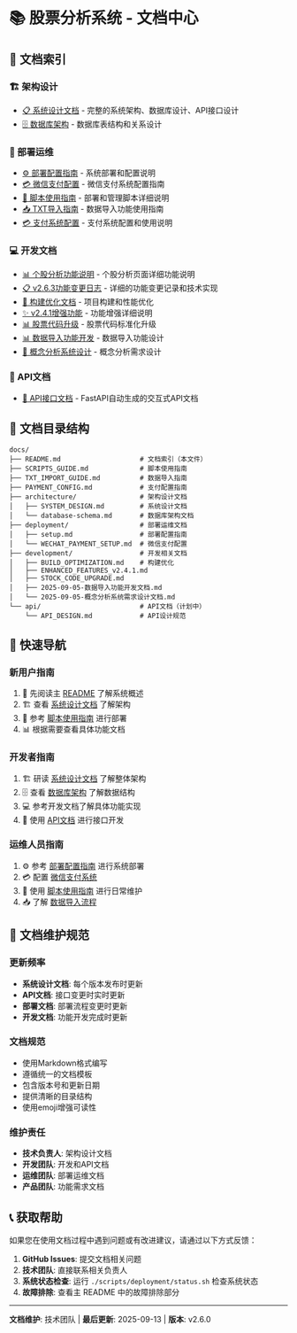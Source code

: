 # 📚 股票分析系统 - 文档中心

## 📖 文档索引

### 🏗️ 架构设计
- [📋 系统设计文档](./architecture/SYSTEM_DESIGN.md) - 完整的系统架构、数据库设计、API接口设计
- [🗄️ 数据库架构](./architecture/database-schema.md) - 数据库表结构和关系设计

### 🚀 部署运维
- [⚙️ 部署配置指南](./deployment/setup.md) - 系统部署和配置说明
- [💳 微信支付配置](./deployment/WECHAT_PAYMENT_SETUP.md) - 微信支付系统配置指南
- [🔧 脚本使用指南](./SCRIPTS_GUIDE.md) - 部署和管理脚本详细说明
- [📥 TXT导入指南](./TXT_IMPORT_GUIDE.md) - 数据导入功能使用指南
- [💳 支付系统配置](./PAYMENT_CONFIG.md) - 支付系统配置和使用说明

### 💻 开发文档
- [📊 个股分析功能说明](./development/STOCK_ANALYSIS_FEATURE.md) - 个股分析页面详细功能说明
- [📋 v2.6.3功能变更日志](./development/CHANGELOG_v2.6.3.md) - 详细的功能变更记录和技术实现
- [🔧 构建优化文档](./development/BUILD_OPTIMIZATION.md) - 项目构建和性能优化
- [✨ v2.4.1增强功能](./development/ENHANCED_FEATURES_v2.4.1.md) - 功能增强详细说明
- [📊 股票代码升级](./development/STOCK_CODE_UPGRADE.md) - 股票代码标准化升级
- [📊 数据导入功能开发](./development/2025-09-05-数据导入功能开发文档.md) - 数据导入功能设计
- [🎯 概念分析系统设计](./development/2025-09-05-概念分析系统需求设计文档.md) - 概念分析需求设计

### 🔗 API文档
- [📡 API接口文档](http://localhost:3007/docs) - FastAPI自动生成的交互式API文档

## 📁 文档目录结构

```
docs/
├── README.md                    # 文档索引（本文件）
├── SCRIPTS_GUIDE.md             # 脚本使用指南
├── TXT_IMPORT_GUIDE.md          # 数据导入指南
├── PAYMENT_CONFIG.md            # 支付配置指南
├── architecture/                # 架构设计文档
│   ├── SYSTEM_DESIGN.md         # 系统设计文档
│   └── database-schema.md       # 数据库架构文档
├── deployment/                  # 部署运维文档
│   ├── setup.md                 # 部署配置指南
│   └── WECHAT_PAYMENT_SETUP.md  # 微信支付配置
├── development/                 # 开发相关文档
│   ├── BUILD_OPTIMIZATION.md    # 构建优化
│   ├── ENHANCED_FEATURES_v2.4.1.md
│   ├── STOCK_CODE_UPGRADE.md
│   ├── 2025-09-05-数据导入功能开发文档.md
│   └── 2025-09-05-概念分析系统需求设计文档.md
└── api/                         # API文档（计划中）
    └── API_DESIGN.md            # API设计规范
```

## 🚀 快速导航

### 新用户指南
1. 📖 先阅读主 [README](../README.md) 了解系统概述
2. 🏗️ 查看 [系统设计文档](./architecture/SYSTEM_DESIGN.md) 了解架构
3. 🔧 参考 [脚本使用指南](./SCRIPTS_GUIDE.md) 进行部署
4. 📊 根据需要查看具体功能文档

### 开发者指南
1. 🏗️ 研读 [系统设计文档](./architecture/SYSTEM_DESIGN.md) 了解整体架构
2. 🗄️ 查看 [数据库架构](./architecture/database-schema.md) 了解数据结构
3. 💻 参考开发文档了解具体功能实现
4. 🔗 使用 [API文档](http://localhost:3007/docs) 进行接口开发

### 运维人员指南
1. ⚙️ 参考 [部署配置指南](./deployment/setup.md) 进行系统部署
2. 💳 配置 [微信支付系统](./deployment/WECHAT_PAYMENT_SETUP.md)
3. 🔧 使用 [脚本使用指南](./SCRIPTS_GUIDE.md) 进行日常维护
4. 📥 了解 [数据导入流程](./TXT_IMPORT_GUIDE.md)

## 🔄 文档维护规范

### 更新频率
- **系统设计文档**: 每个版本发布时更新
- **API文档**: 接口变更时实时更新
- **部署文档**: 部署流程变更时更新
- **开发文档**: 功能开发完成时更新

### 文档规范
- 使用Markdown格式编写
- 遵循统一的文档模板
- 包含版本号和更新日期
- 提供清晰的目录结构
- 使用emoji增强可读性

### 维护责任
- **技术负责人**: 架构设计文档
- **开发团队**: 开发和API文档
- **运维团队**: 部署运维文档
- **产品团队**: 功能需求文档

## 📞 获取帮助

如果您在使用文档过程中遇到问题或有改进建议，请通过以下方式反馈：

1. **GitHub Issues**: 提交文档相关问题
2. **技术团队**: 直接联系相关负责人
3. **系统状态检查**: 运行 `./scripts/deployment/status.sh` 检查系统状态
4. **故障排除**: 查看主 README 中的故障排除部分

---

**文档维护**: 技术团队 | **最后更新**: 2025-09-13 | **版本**: v2.6.0